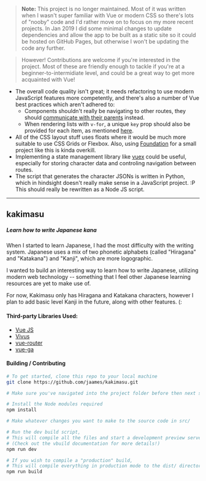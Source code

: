 > **Note:** This project is no longer maintained. Most of it was written when I wasn't super familiar with Vue or modern CSS so there's lots of "nooby" code and I'd rather move on to focus on my more recent projects. In Jan 2019 I did some minimal changes to update dependencies and allow the app to be built as a static site so it could be hosted on GitHub Pages, but otherwise I won't be updating the code any further. 

> However! Contributions are welcome if you're interested in the project. Most of these are friendly enough to tackle if you're at a beginner-to-intermidiate level, and could be a great way to get more acquainted with Vue!
- The overall code quality isn't great; it needs refactoring to use modern JavaScript features more competently, and there's also a number of Vue best practices which aren't adhered to:
	- Components shouldn't really be navigating to other routes, they should [communicate with their parents](https://alligator.io/vuejs/component-communication/) instead.
    - When rendering lists with `v-for`, a unique `key` prop should also be provided for each item, as mentioned [here](https://vuejs.org/v2/guide/list.html#key).
- All of the CSS layout stuff uses floats where it would be much more suitable to use CSS Grids or Flexbox. Also, using [Foundation](https://foundation.zurb.com/sites) for a small project like this is kinda overkill. 
- Implementing a state management library like [vuex](https://vuex.vuejs.org/) could be useful, especially for storing character data and controling navigation between routes.
- The script that generates the character JSONs is written in Python, which in hindsight doesn't really make sense in a JavaScript project. :P This should really be rewritten as a Node JS script.

---

## kakimasu

##### Learn how to write Japanese kana


When I started to learn Japanese, I had the most difficulty with the writing system. Japanese uses a mix of two phonetic alphabets (called "Hiragana" and "Katakana") and "Kanji", which are more logographic.

I wanted to build an interesting way to learn how to write Japanese, utilizing modern web technology -- something that I feel other Japanese learning resources are yet to make use of.

For now, Kakimasu only has Hiragana and Katakana characters, however I plan to add basic level Kanji in the future, along with other features. (:

#### Third-party Libraries Used:

- [Vue JS](http://vuejs.org/)
- [Vivus](https://github.com/maxwellito/vivus)
- [vue-router](https://github.com/vuejs/vue-router)
- [vue-ga](https://github.com/egoist/vue-ga)

#### Building / Contributing

```bash
# To get started, clone this repo to your local machine
git clone https://github.com/jaames/kakimasu.git

# Make sure you've navigated into the project folder before then next steps

# Install the Node modules required
npm install

# Make whatever changes you want to make to the source code in src/

# Run the dev build script,
# This will compile all the files and start a development preview server on port 4000
# (Check out the vbuild documentation for more details!)
npm run dev

# If you wish to compile a "production" build,
# This will compile everything in production mode to the dist/ directory
npm run build
```
